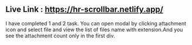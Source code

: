 ## Live Link : https://hr-scrollbar.netlify.app/

I have completed 1 and 2 task. You can open modal by clicking attachment icon  and select file and view the list of files name with extension.And you see the attachment count only in the first div. 